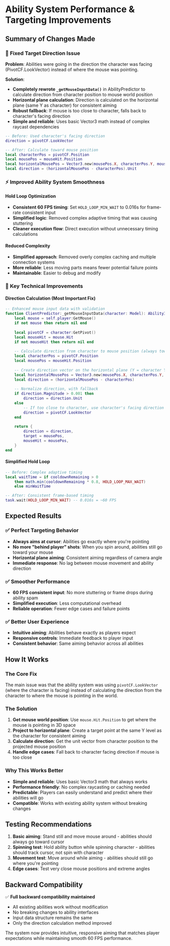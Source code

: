# Ability System Performance & Targeting Improvements

## Summary of Changes Made

### 🎯 **Fixed Target Direction Issue**
**Problem**: Abilities were going in the direction the character was facing (PivotCF.LookVector) instead of where the mouse was pointing.

**Solution**: 
- **Completely rewrote `_getMouseInputData()`** in AbilityPredictor to calculate direction from character position to mouse world position
- **Horizontal plane calculation**: Direction is calculated on the horizontal plane (same Y as character) for consistent aiming
- **Robust fallback**: If mouse is too close to character, falls back to character's facing direction
- **Simple and reliable**: Uses basic Vector3 math instead of complex raycast dependencies

```lua
-- Before: Used character's facing direction
direction = pivotCF.LookVector

-- After: Calculate toward mouse position
local characterPos = pivotCF.Position
local mousePos = mouseHit.Position
local horizontalMousePos = Vector3.new(mousePos.X, characterPos.Y, mousePos.Z)
local direction = (horizontalMousePos - characterPos).Unit
```

### ⚡ **Improved Ability System Smoothness**

#### Hold Loop Optimization
- **Consistent 60 FPS timing**: Set `HOLD_LOOP_MIN_WAIT` to 0.016s for frame-rate consistent input
- **Simplified logic**: Removed complex adaptive timing that was causing stuttering
- **Cleaner execution flow**: Direct execution without unnecessary timing calculations

#### Reduced Complexity
- **Simplified approach**: Removed overly complex caching and multiple connection systems
- **More reliable**: Less moving parts means fewer potential failure points
- **Maintainable**: Easier to debug and modify

### 🔧 **Key Technical Improvements**

#### Direction Calculation (Most Important Fix)
```lua
-- Enhanced mouse input data with validation
function ClientPredictor:_getMouseInputData(character: Model): AbilityInput?
    local mouse = self.player:GetMouse()
    if not mouse then return nil end
    
    local pivotCF = character:GetPivot()
    local mouseHit = mouse.Hit
    if not mouseHit then return nil end
    
    -- Calculate direction from character to mouse position (always toward cursor)
    local characterPos = pivotCF.Position
    local mousePos = mouseHit.Position
    
    -- Create direction vector on the horizontal plane (Y = character Y level)
    local horizontalMousePos = Vector3.new(mousePos.X, characterPos.Y, mousePos.Z)
    local direction = (horizontalMousePos - characterPos)
    
    -- Normalize direction, with fallback
    if direction.Magnitude > 0.001 then
        direction = direction.Unit
    else
        -- If too close to character, use character's facing direction as fallback
        direction = pivotCF.LookVector
    end
    
    return {
        direction = direction,
        target = mousePos,
        mouseHit = mousePos,
    }
end
```

#### Simplified Hold Loop
```lua
-- Before: Complex adaptive timing
local waitTime = if cooldownRemaining > 0 
    then math.min(cooldownRemaining * 0.8, HOLD_LOOP_MAX_WAIT)
    else minWaitTime

-- After: Consistent frame-based timing
task.wait(HOLD_LOOP_MIN_WAIT) -- 0.016s = ~60 FPS
```

## Expected Results

### ✅ **Perfect Targeting Behavior**
- **Always aims at cursor**: Abilities go exactly where you're pointing
- **No more "behind player" shots**: When you spin around, abilities still go toward your mouse
- **Horizontal plane aiming**: Consistent aiming regardless of camera angle
- **Immediate response**: No lag between mouse movement and ability direction

### ✅ **Smoother Performance**
- **60 FPS consistent input**: No more stuttering or frame drops during ability spam
- **Simplified execution**: Less computational overhead
- **Reliable operation**: Fewer edge cases and failure points

### ✅ **Better User Experience**
- **Intuitive aiming**: Abilities behave exactly as players expect
- **Responsive controls**: Immediate feedback to player input
- **Consistent behavior**: Same aiming behavior across all abilities

## How It Works

### The Core Fix
The main issue was that the ability system was using `pivotCF.LookVector` (where the character is facing) instead of calculating the direction from the character to where the mouse is pointing in the world.

### The Solution
1. **Get mouse world position**: Use `mouse.Hit.Position` to get where the mouse is pointing in 3D space
2. **Project to horizontal plane**: Create a target point at the same Y level as the character for consistent aiming
3. **Calculate direction**: Get the unit vector from character position to the projected mouse position
4. **Handle edge cases**: Fall back to character facing direction if mouse is too close

### Why This Works Better
- **Simple and reliable**: Uses basic Vector3 math that always works
- **Performance friendly**: No complex raycasting or caching needed
- **Predictable**: Players can easily understand and predict where their abilities will go
- **Compatible**: Works with existing ability system without breaking changes

## Testing Recommendations

1. **Basic aiming**: Stand still and move mouse around - abilities should always go toward cursor
2. **Spinning test**: Hold ability button while spinning character - abilities should track cursor, not spin with character  
3. **Movement test**: Move around while aiming - abilities should still go where you're pointing
4. **Edge cases**: Test very close mouse positions and extreme angles

## Backward Compatibility

✅ **Full backward compatibility maintained**
- All existing abilities work without modification
- No breaking changes to ability interfaces
- Input data structure remains the same
- Only the direction calculation method improved

The system now provides intuitive, responsive aiming that matches player expectations while maintaining smooth 60 FPS performance.

